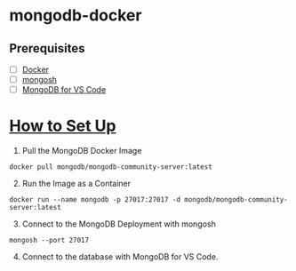 # mongodb-docker
## Prerequisites
- [ ] [Docker](https://www.docker.com/)
- [ ] [mongosh](https://www.mongodb.com/docs/mongodb-shell/install/#procedure)
- [ ] [MongoDB for VS Code](https://code.visualstudio.com/docs/azure/mongodb)
# [How to Set Up](https://www.mongodb.com/docs/manual/tutorial/install-mongodb-community-with-docker/)
1. Pull the MongoDB Docker Image
```
docker pull mongodb/mongodb-community-server:latest
```
2. Run the Image as a Container
```
docker run --name mongodb -p 27017:27017 -d mongodb/mongodb-community-server:latest
```
3. Connect to the MongoDB Deployment with mongosh
```
mongosh --port 27017
```
4. Connect to the database with MongoDB for VS Code.